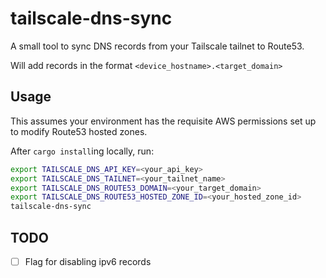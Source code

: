 # tailscale-dns-sync

A small tool to sync DNS records from your Tailscale tailnet to Route53.

Will add records in the format `<device_hostname>.<target_domain>`

## Usage

This assumes your environment has the requisite AWS permissions set up to modify Route53 hosted zones.

After `cargo install`ing locally, run:

```sh
export TAILSCALE_DNS_API_KEY=<your_api_key>
export TAILSCALE_DNS_TAILNET=<your_tailnet_name>
export TAILSCALE_DNS_ROUTE53_DOMAIN=<your_target_domain>
export TAILSCALE_DNS_ROUTE53_HOSTED_ZONE_ID=<your_hosted_zone_id>
tailscale-dns-sync
```

## TODO

- [ ] Flag for disabling ipv6 records
